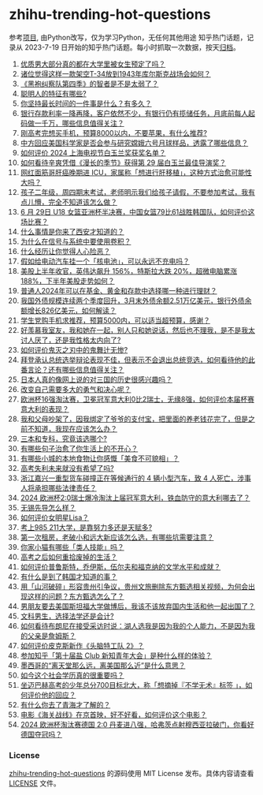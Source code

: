 # zhihu-trending-hot-questions
参考[项目](https://github.com/justjavac/zhihu-trending-hot-questions), 由Python改写，仅为学习Python，无任何其他用途
知乎热门话题，记录从 2023-7-19
日开始的知乎热门话题。每小时抓取一次数据，按天[归档](./data)。
<!-- BEGIN -->
<!-- 最后更新时间 2024-06-30 03:22:57.055778 -->
1. [优质男大部分真的都在大学里被女生预定了吗？](https://www.zhihu.com/question/657376611)
1. [诸位觉得这样一款架空T-34放到1943年库尔斯克战场会如何？](https://www.zhihu.com/question/660178374)
1. [《黑袍纠察队第四季》的智者是不是太弱了？](https://www.zhihu.com/question/659633335)
1. [聪明人的特征有哪些?](https://www.zhihu.com/question/657121618)
1. [你坚持最长时间的一件事是什么？有多久？](https://www.zhihu.com/question/659900501)
1. [银行存款利率一降再降，客户依然不少，有银行仍有揽储任务，月底前每人起码做一千万，哪些信息值得关注？](https://www.zhihu.com/question/660247009)
1. [刚高考完想买手机，预算8000以内，不要苹果，有什么推荐?](https://www.zhihu.com/question/658792409)
1. [中方回应美国科学家是否会参与研究嫦娥六号月球样品，透露了哪些信息？](https://www.zhihu.com/question/660257053)
1. [如何评价 2024 上海电视节白玉兰奖获奖名单？](https://www.zhihu.com/question/660018777)
1. [如何看待辛爽凭借《漫长的季节》获得第 29 届白玉兰最佳导演奖？](https://www.zhihu.com/question/660209704)
1. [网红面筋哥肝癌晚期进 ICU，家属称「想进行肝移植」，这种方式治愈可能性大吗？](https://www.zhihu.com/question/660285164)
1. [孩子二年级，周四期末考试，老师明示我们给孩子请假，不要参加考试，我有点儿懵，完全不知道该怎么做？](https://www.zhihu.com/question/659863322)
1. [6 月 29日 U18 女篮亚洲杯半决赛，中国女篮79比61战胜韩国队，如何评价这场比赛？](https://www.zhihu.com/question/660296712)
1. [什么事情是你来了西安才知道的？](https://www.zhihu.com/question/289628382)
1. [为什么在信号与系统中要使用卷积？](https://www.zhihu.com/question/660159367)
1. [什么经历让你觉得人心险恶？](https://www.zhihu.com/question/37734186)
1. [假如给电动汽车挂一个「核电池」，可以永远不充电吗？](https://www.zhihu.com/question/660158838)
1. [美股上半年收官，英伟达飙升 156%，特斯拉大跌 20%，超微电脑累涨 188%，下半年美股走势如何？](https://www.zhihu.com/question/660271189)
1. [普通人2024年可以在基金、黄金和存款中选择哪一种进行理财？](https://www.zhihu.com/question/658147150)
1. [我国外债规模连续两个季度回升，3月末外债余额2.51万亿美元，银行外债余额增长826亿美元，如何解读？](https://www.zhihu.com/question/660212314)
1. [学生党购手机求推荐，预算5000内，可以适当超预算，感谢？](https://www.zhihu.com/question/658615615)
1. [好羡慕我室友，我和她在一起，别人只和她说话，然后也不理我，是不是我太讨人厌了，还是我性格太内向了?](https://www.zhihu.com/question/659542610)
1. [如何评价鬼灭之刃中的鬼舞辻无惨?](https://www.zhihu.com/question/350888443)
1. [拜登承认总统选举辩论表现不佳，但表示不会退出总统竞选，如何看待他的此番言论？还有哪些信息值得关注？](https://www.zhihu.com/question/660259081)
1. [日本人真的像网上说的对三国的历史很感兴趣吗？](https://www.zhihu.com/question/312873401)
1. [改变自己需要多大的勇气和决心呢？](https://www.zhihu.com/question/660121355)
1. [欧洲杯16强淘汰赛，卫冕冠军意大利0比2瑞士，无缘8强，如何评价本届杯赛意大利的表现？](https://www.zhihu.com/question/660311391)
1. [我和父母吵架了，因我绑定了爷爷的支付宝，把里面的养老钱花完了，但是之前不知道，我现在应该怎么办？](https://www.zhihu.com/question/660219403)
1. [三本和专科，究竟该选哪个?](https://www.zhihu.com/question/660017663)
1. [有哪些句子治愈了你生活上的不开心？](https://www.zhihu.com/question/660057332)
1. [有哪些小城的本地食物让你感慨「美食不可貌相」？](https://www.zhihu.com/question/659402921)
1. [高考失利未来就没有希望了吗?](https://www.zhihu.com/question/659653770)
1. [浙江嘉兴一重型货车碰撞正在等候通行的 4 辆小型汽车，致 4 人死亡，涉事人将承担哪些法律责任？](https://www.zhihu.com/question/660270194)
1. [2024 欧洲杯2:0瑞士爆冷淘汰上届冠军意大利，铁血防守的意大利哪去了？](https://www.zhihu.com/question/660056549)
1. [无锡先导怎么样？](https://www.zhihu.com/question/428466299)
1. [如何评价女明星Lisa？](https://www.zhihu.com/question/617379638)
1. [考上985  211大学，是靠努力多还是天赋多?](https://www.zhihu.com/question/659857951)
1. [第一次租房，老破小和远大新应该怎么选，有哪些坑需要注意？](https://www.zhihu.com/question/658747694)
1. [你家小猫有哪些「类人技能」吗？](https://www.zhihu.com/question/657777069)
1. [高考之后如何重拾废掉的生活？](https://www.zhihu.com/question/659907800)
1. [如何评价普鲁斯特，乔伊斯，伍尔夫和福克纳的文学水平和成就？](https://www.zhihu.com/question/30862502)
1. [有什么是到了韩国才知道的事？](https://www.zhihu.com/question/329224644)
1. [用「山河破碎」形容贵州引争议‍，贵州文旅删除东方甄选相关视频，为何会出现这样的问题？东方甄选怎么了？](https://www.zhihu.com/question/660244409)
1. [男朋友要去美国斯坦福大学做博后，我该不该放弃国内生活和他一起出国了？](https://www.zhihu.com/question/659738892)
1. [文科男生，选择法学还是会计?](https://www.zhihu.com/question/660110279)
1. [如何看待布朗尼在接受采访时说：湖人选我是因为我的个人能力，不是因为我的父亲是詹姆斯？](https://www.zhihu.com/question/660254383)
1. [如何评价皮克斯新作《头脑特工队 2》？](https://www.zhihu.com/question/659516935)
1. [参加知乎「第十届盐 Club 新知青年大会」是种什么样的体验？](https://www.zhihu.com/question/658727574)
1. [墨西哥的“离天堂那么远，离美国那么近”是什么意思？](https://www.zhihu.com/question/271368444)
1. [如今这个社会学历真的很重要吗？](https://www.zhihu.com/question/659406729)
1. [坐迈巴赫高考的少年总分700目标北大，称「想摘掉『不学无术』标签 」，如何评价他的回应？](https://www.zhihu.com/question/659949475)
1. [有什么你去了青海才了解的？](https://www.zhihu.com/question/604122084)
1. [电影《海关战线》在京首映，好不好看，如何评价这个电影？](https://www.zhihu.com/question/660110065)
1. [2024 欧洲杯淘汰赛德国 2:0 丹麦进八强，哈弗茨点射穆西亚拉破门，你看好德国夺冠吗？](https://www.zhihu.com/question/660056568)
<!-- END -->
### License
[zhihu-trending-hot-questions](https://github.com/yaogengzhu/zhihu-trending-hot-questions)
的源码使用 MIT License 发布。具体内容请查看 [LICENSE](./LICENSE) 文件。
